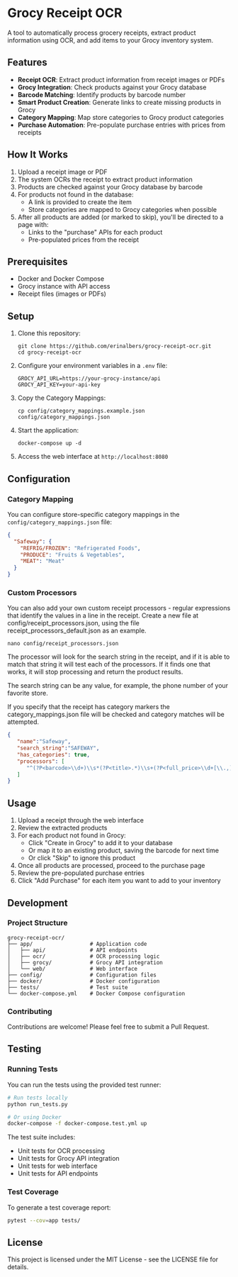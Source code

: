 # Grocy Receipt OCR

A tool to automatically process grocery receipts, extract product information using OCR, and add items to your Grocy inventory system.

## Features

- **Receipt OCR**: Extract product information from receipt images or PDFs
- **Grocy Integration**: Check products against your Grocy database
- **Barcode Matching**: Identify products by barcode number
- **Smart Product Creation**: Generate links to create missing products in Grocy
- **Category Mapping**: Map store categories to Grocy product categories
- **Purchase Automation**: Pre-populate purchase entries with prices from receipts

## How It Works

1. Upload a receipt image or PDF
2. The system OCRs the receipt to extract product information
3. Products are checked against your Grocy database by barcode
4. For products not found in the database:
   - A link is provided to create the item
   - Store categories are mapped to Grocy categories when possible
5. After all products are added (or marked to skip), you'll be directed to a page with:
   - Links to the "purchase" APIs for each product
   - Pre-populated prices from the receipt

## Prerequisites

- Docker and Docker Compose
- Grocy instance with API access
- Receipt files (images or PDFs)

## Setup

1. Clone this repository:
   ```
   git clone https://github.com/erinalbers/grocy-receipt-ocr.git
   cd grocy-receipt-ocr
   ```

2. Configure your environment variables in a `.env` file:
   ```
   GROCY_API_URL=https://your-grocy-instance/api
   GROCY_API_KEY=your-api-key
   ```

3. Copy the Category Mappings:
   ```
   cp config/category_mappings.example.json config/category_mappings.json
   ```

4. Start the application:
   ```
   docker-compose up -d
   ```

5. Access the web interface at `http://localhost:8080`

## Configuration

### Category Mapping

You can configure store-specific category mappings in the `config/category_mappings.json` file:

```json
{
  "Safeway": {
    "REFRIG/FROZEN": "Refrigerated Foods",
    "PRODUCE": "Fruits & Vegetables",
    "MEAT": "Meat"
  }
}
```
### Custom Processors

You can also add your own custom receipt processors - regular expressions that identify the values in a line in the receipt.
Create a new file at config/receipt_processors.json, using the file receipt_processors_default.json as an example.

`nano config/receipt_processors.json`

The processor will look for the search string in the receipt, and if it is able to match that string it will test each of the processors. If it finds one that works, it will stop processing and return the product results.

The search string can be any value, for example, the phone number of your favorite store.

If you specify that the receipt has category markers the category_mappings.json file will be checked and category matches will be attempted.

```json
{
   "name":"Safeway",
   "search_string":"SAFEWAY",
   "has_categories": true,
   "processors": [
      "^(?P<barcode>\\d+)\\s*(?P<title>.*)\\s+(?P<full_price>\\d+[\\.,]+\\d{2})\\s+(?P<price>\\d+[\\.,]+\\d{2})\\s*[5S$]*$"
   ]
}
```

## Usage

1. Upload a receipt through the web interface
2. Review the extracted products
3. For each product not found in Grocy:
   - Click "Create in Grocy" to add it to your database
   - Or map it to an existing product, saving the barcode for next time
   - Or click "Skip" to ignore this product
4. Once all products are processed, proceed to the purchase page
5. Review the pre-populated purchase entries
6. Click "Add Purchase" for each item you want to add to your inventory

## Development

### Project Structure

```
grocy-receipt-ocr/
├── app/                  # Application code
│   ├── api/              # API endpoints
│   ├── ocr/              # OCR processing logic
│   ├── grocy/            # Grocy API integration
│   └── web/              # Web interface
├── config/               # Configuration files
├── docker/               # Docker configuration
├── tests/                # Test suite
└── docker-compose.yml    # Docker Compose configuration
```

### Contributing

Contributions are welcome! Please feel free to submit a Pull Request.

## Testing

### Running Tests

You can run the tests using the provided test runner:

```bash
# Run tests locally
python run_tests.py

# Or using Docker
docker-compose -f docker-compose.test.yml up
```

The test suite includes:

- Unit tests for OCR processing
- Unit tests for Grocy API integration
- Unit tests for web interface
- Unit tests for API endpoints

### Test Coverage

To generate a test coverage report:

```bash
pytest --cov=app tests/
```

## License

This project is licensed under the MIT License - see the LICENSE file for details.
